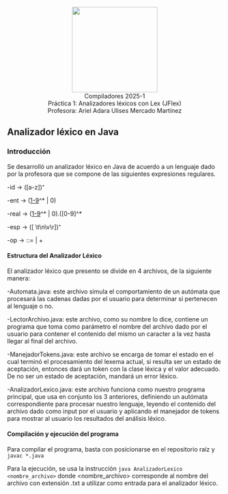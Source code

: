 <p  align="center">
  <img  width="200"  src="https://www.fciencias.unam.mx/sites/default/files/logoFC_2.png"  alt="">  <br>Compiladores  2025-1 <br>
  Práctica 1: Analizadores léxicos con Lex (JFlex) <br> Profesora: Ariel Adara Ulises Mercado Martínez
</p>

## Analizador léxico en Java


### Introducción
Se desarrolló un analizador léxico en Java de acuerdo a un lenguaje dado por la profesora que se compone de las siguientes expresiones regulares.

-id -> ([a-z])⁺

-ent -> ([1-9](0-9)^* | 0)

-real -> ([1-9](0-9)^* | 0).([0-9]^*

-esp -> ([ \t\n\v\r])⁺

-op -> ::= | +

#### Estructura del Analizador Léxico
El analizador léxico que presento se divide en 4 archivos, de la siguiente manera:

-Automata.java: este archivo simula el comportamiento de un autómata que procesará las cadenas dadas por el usuario para determinar si pertenecen al lenguaje o no.

-LectorArchivo.java: este archivo, como su nombre lo dice, contiene un programa que toma como parámetro el nombre del archivo dado por el usuario para contener el contenido del mismo un caracter a la vez hasta llegar al final del archivo.

-ManejadorTokens.java: este archivo se encarga de tomar el estado en el cual terminó el procesamiento del lexema actual, si resulta ser un estado de aceptación, entonces dará un token con la clase léxica y el valor adecuado. De no ser un estado de aceptación, mandará un error léxico.

-AnalizadorLexico.java: este archivo funciona como nuestro programa principal, que usa en conjunto los 3 anteriores, definiendo un autómata correspondiente para procesar nuestro lenguaje, leyendo el contenido del archivo dado como input por el usuario y aplicando el manejador de tokens para mostrar al usuario los resultados del análisis léxico.


#### Compilación y ejecución del programa

Para compilar el programa, basta con posicionarse en el repositorio raíz y ```javac *.java```

Para la ejecución, se usa la instrucción ```java AnalizadorLexico <nombre_archivo>``` donde <nombre_archivo> corresponde al nombre del archivo con extensión .txt a utilizar como entrada para el analizador léxico.
